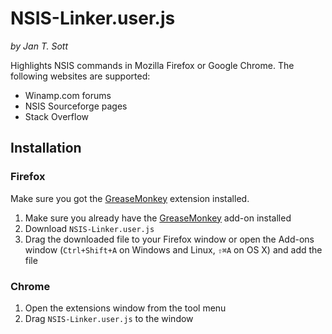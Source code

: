 # NSIS-Linker.user.js
*by Jan T. Sott*

Highlights NSIS commands in Mozilla Firefox or Google Chrome. The following websites are supported:

* Winamp.com forums
* NSIS Sourceforge pages
* Stack Overflow

## Installation

### Firefox

Make sure you got the [GreaseMonkey](https://addons.mozilla.org/en-US/firefox/addon/greasemonkey/) extension installed.

1. Make sure you already have the [GreaseMonkey](https://addons.mozilla.org/en-US/firefox/addon/greasemonkey/) add-on installed
2. Download `NSIS-Linker.user.js`
3. Drag the downloaded file to your Firefox window or open the Add-ons window (`Ctrl+Shift+A` on Windows and Linux, `⇧⌘A` on OS X) and add the file

### Chrome

1. Open the extensions window from the tool menu
2. Drag `NSIS-Linker.user.js` to the window